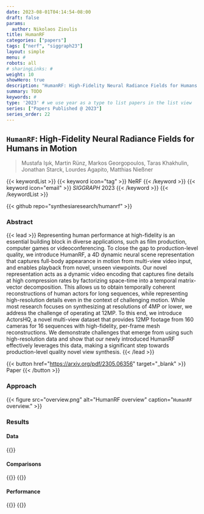 ```yaml
---
date: 2023-08-01T04:14:54-08:00
draft: false
params:
  author: Nikolaos Zioulis
title: HumanRF
categories: ["papers"]
tags: ["nerf", "siggraph23"]
layout: simple
menu: #
robots: all
# sharingLinks: #
weight: 10
showHero: true
description: "HumanRF: High-Fidelity Neural Radiance Fields for Humans in Motion"
summary: TODO
keywords: #
type: '2023' # we use year as a type to list papers in the list view
series: ["Papers Published @ 2023"]
series_order: 22
---
```


## `HumanRF`: High-Fidelity Neural Radiance Fields for Humans in Motion

> Mustafa Işık, Martin Rünz, Markos Georgopoulos, Taras Khakhulin, Jonathan Starck, Lourdes Agapito, Matthias Nießner

{{< keywordList >}}
{{< keyword icon="tag" >}} NeRF {{< /keyword >}}
{{< keyword icon="email" >}} *SIGGRAPH* 2023 {{< /keyword >}}
{{< /keywordList >}}

{{< github repo="synthesiaresearch/humanrf" >}}

### Abstract
{{< lead >}}
Representing human performance at high-fidelity is an essential building block in diverse applications, such as film production, computer games or videoconferencing. To close the gap to production-level quality, we introduce HumanRF, a 4D dynamic neural scene representation that captures full-body appearance in motion from multi-view video input, and enables playback from novel, unseen viewpoints. Our novel representation acts as a dynamic video encoding that captures fine details at high compression rates by factorizing space-time into a temporal matrix-vector decomposition. This allows us to obtain temporally coherent reconstructions of human actors for long sequences, while representing high-resolution details even in the context of challenging motion. While most research focuses on synthesizing at resolutions of 4MP or lower, we address the challenge of operating at 12MP. To this end, we introduce ActorsHQ, a novel multi-view dataset that provides 12MP footage from 160 cameras for 16 sequences with high-fidelity, per-frame mesh reconstructions. We demonstrate challenges that emerge from using such high-resolution data and show that our newly introduced HumanRF effectively leverages this data, making a significant step towards production-level quality novel view synthesis.
{{< /lead >}}

{{< button href="https://arxiv.org/pdf/2305.06356" target="_blank" >}}
Paper
{{< /button >}}

### Approach

{{< figure
    src="overview.png"
    alt="HumanRF overview"
    caption="`HumanRF` overview."
    >}}

### Results

#### Data
{{<badge label="test" message="ActorsHQ" color="silver" logo="link" link="https://actors-hq.com/#dataset" target="_blank">}}

#### Comparisons
{{<badge label="body--NeRF" message="NeuralBody" color="coral" logo="github" link="https://github.com/zju3dv/neuralbody" target="_blank">}}
{{<badge label="body--NeRF" message="TAVA" color="coral" logo="github" link="facebookresearch/tava" target="_blank">}}

#### Performance
{{<badge label="train" message="1d" color="informational" logo="link" >}}
{{<badge label="train" message="RTX3090" color="informational" logo="link" >}}